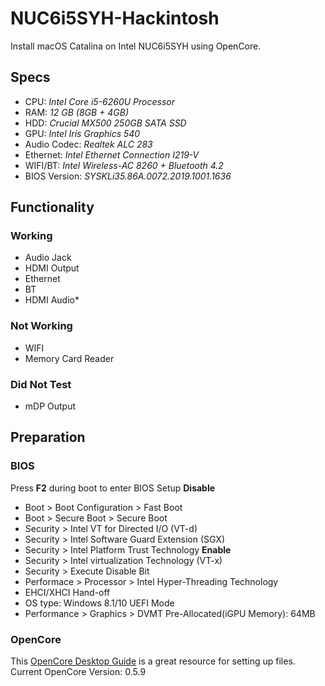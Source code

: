 # NUC6i5SYH-Hackintosh
Install macOS Catalina on Intel NUC6i5SYH using OpenCore.

## Specs
- CPU: *Intel Core i5-6260U Processor*
- RAM: *12 GB (8GB + 4GB)*
- HDD: *Crucial MX500 250GB SATA SSD*
- GPU: *Intel Iris Graphics 540*
- Audio Codec: *Realtek ALC 283*
- Ethernet: *Intel Ethernet Connection I219-V*
- WIFI/BT: *Intel Wireless-AC 8260 + Bluetooth 4.2*
- BIOS Version: *SYSKLi35.86A.0072.2019.1001.1636*

## Functionality
### Working
- Audio Jack
- HDMI Output
- Ethernet
- BT
- HDMI Audio*
### Not Working
- WIFI
- Memory Card Reader
### Did Not Test
- mDP Output

## Preparation
### BIOS
Press **F2** during boot to enter BIOS Setup
**Disable**
- Boot > Boot Configuration > Fast Boot
- Boot > Secure Boot > Secure Boot
- Security > Intel VT for Directed I/O (VT-d)
- Security > Intel Software Guard Extension (SGX)
- Security > Intel Platform Trust Technology
**Enable**
- Security > Intel virtualization Technology (VT-x)
- Security > Execute Disable Bit
- Performace > Processor > Intel Hyper-Threading Technology
- EHCI/XHCI Hand-off
- OS type: Windows 8.1/10 UEFI Mode
- Performance > Graphics > DVMT Pre-Allocated(iGPU Memory): 64MB

### OpenCore
This [OpenCore Desktop Guide](https://dortania.github.io/OpenCore-Desktop-Guide/) is a great resource for setting up files.
Current OpenCore Version: 0.5.9
